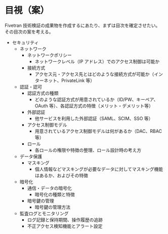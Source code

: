 # 目視（案）

Fivetran 技術検証の成果物を作成するにあたり、まずは目次を確定させたい。  
その目次の案を考える。

- セキュリティ
  - ネットワーク
    - ネットワークポリシー
      - ネットワークレベル（IP アドレス）でのアクセス制御は可能か
    - 接続方式
      - アクセス元・アクセス先とはどのような接続方式が可能か（インターネット、PrivateLink 等）
  - 認証・認可
    - 認証方式の種類
      - どのような認証方式が用意されているか（ID/PW、キーペア、OAuth 等）、各認証方式の特徴（メリット・デメリット等）
    - 外部認証
      - 他サービスを利用した外部認証（SAML、SCIM、SSO 等）
    - アクセス制御モデル
      - 用意されているアクセス制御モデルは何があるか（DAC、RBAC 等）
    - ロール
      - 各ロールの権限や特徴の整理、ロール設計時の考え方
  - データ保護
    - マスキング
      - 個人情報などマスキングが必要なデータに対してマスキング機能はあるか、およびその特徴
  - 暗号化
    - 通信・データの暗号化
      - 暗号化の種類と特徴
    - 暗号鍵の管理
      - 暗号鍵の管理方法
  - 監査ログとモニタリング
    - ログ記録と保持期間、操作履歴の追跡
    - 不正アクセス検知機能とアラート設定
